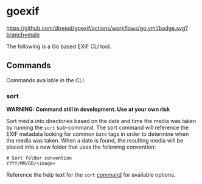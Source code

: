 # goexif

https://github.com/dtrejod/goexif/actions/workflows/go.yml/badge.svg?branch=main


The following is a Go based EXIF CLI tool.

## Commands

Commands available in the CLI.

### sort

**WARNING: Command still in development. Use at your own risk**

Sort media into directories based on the date and time the media was taken by
running the `sort` sub-command. The sort command will reference the EXIF
metadata looking for common `Date` tags in order to determine when the media
was taken. When a date is found, the resulting media will be placed into a new folder that uses the following convention:

```
# Sort folder convention
YYYY/MM/DD/<image>
```

Reference the help text for the `sort` [command](./cmd/sort.go) for available options.
